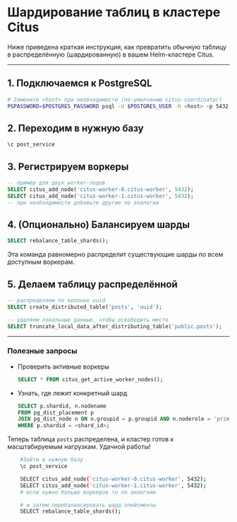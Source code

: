 # Шардирование таблиц в кластере Citus

Ниже приведена краткая инструкция, как превратить обычную таблицу в распределённую (шардированную) в вашем Helm-кластерe Citus.

---

## 1. Подключаемся к PostgreSQL

```bash
# Замените <host> при необходимости (по-умолчанию citus-coordinator)
PGPASSWORD=$POSTGRES_PASSWORD psql -U $POSTGRES_USER -h <host> -p 5432
```

## 2. Переходим в нужную базу

```sql
\c post_service
```

## 3. Регистрируем воркеры

```sql
-- пример для двух worker-подов
SELECT citus_add_node('citus-worker-0.citus-worker', 5432);
SELECT citus_add_node('citus-worker-1.citus-worker', 5432);
-- при необходимости добавьте другие по аналогии
```

## 4. (Опционально) Балансируем шарды

```sql
SELECT rebalance_table_shards();
```

Эта команда равномерно распределит существующие шарды по всем доступным воркерам.

## 5. Делаем таблицу распределённой

```sql
-- распределяем по колонке uuid
SELECT create_distributed_table('posts', 'uuid');

-- удаляем локальные данные, чтобы освободить место
SELECT truncate_local_data_after_distributing_table('public.posts');
```

---

### Полезные запросы

* Проверить активные воркеры
  ```sql
  SELECT * FROM citus_get_active_worker_nodes();
  ```
* Узнать, где лежит конкретный шард
  ```sql
  SELECT p.shardid, n.nodename
  FROM pg_dist_placement p
  JOIN pg_dist_node n ON n.groupid = p.groupid AND n.noderole = 'primary'
  WHERE p.shardid = <shard_id>;
  ```

Теперь таблица `posts` распределена, и кластер готов к масштабируемым нагрузкам. Удачной работы!

```bash
    #Зайти в нужную базу
    \c post_service
```


```bash
    SELECT citus_add_node('citus-worker-0.citus-worker', 5432);
    SELECT citus_add_node('citus-worker-1.citus-worker', 5432);
    # если нужно больше воркеров то по анлогоии
```

```bash
    # и затем перебалансировать шард-плейсменты
    SELECT rebalance_table_shards();
```